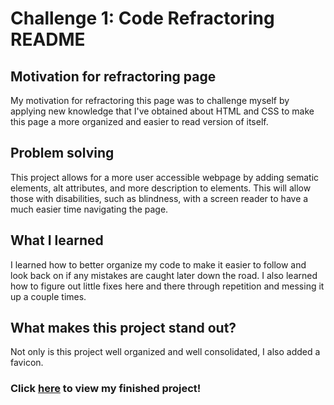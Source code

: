# Challenge 1: Code Refractoring README

## Motivation for refractoring page

My motivation for refractoring this page was to challenge myself by applying new knowledge that I've obtained about HTML and CSS to make this page a more organized and easier to read version of itself.

## Problem solving

This project allows for a more user accessible webpage by adding sematic elements, alt attributes, and more description to elements. This will allow those with disabilities, such as blindness, with a screen reader to have a much easier time navigating the page.

## What I learned

I learned how to better organize my code to make it easier to follow and look back on if any mistakes are caught later down the road. I also learned how to figure out little fixes here and there through repetition and messing it up a couple times.

## What makes this project stand out?

Not only is this project well organized and well consolidated, I also added a favicon.

### Click [here](https://taystarr.github.io/challenge-1/) to view my finished project!
